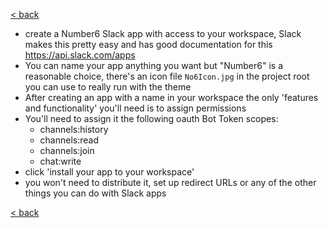 [< back](./)

- create a Number6 Slack app with access to your workspace, Slack makes this pretty easy and has good documentation for this https://api.slack.com/apps 
- You can name your app anything you want but "Number6" is a reasonable choice, there's an icon file `No6Icon.jpg` in the project root you can use to really run with the theme
- After creating an app with a name in your workspace the only 'features and functionality' you'll need is to assign permissions
- You'll need to assign it the following oauth Bot Token scopes:
  - channels:history
  - channels:read
  - channels:join
  - chat:write
- click 'install your app to your workspace'
- you won't need to distribute it, set up redirect URLs or any of the other things you can do with Slack apps

[< back](./)
